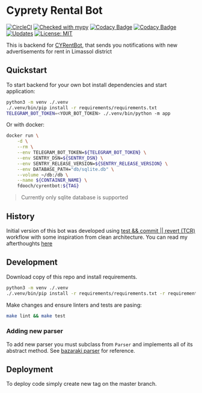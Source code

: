 # Cyprety Rental Bot

[![CircleCI](https://circleci.com/gh/unmade/cyprety-rental-bot.svg?style=svg)](https://circleci.com/gh/unmade/cyprety-rental-bot)
[![Checked with mypy](http://www.mypy-lang.org/static/mypy_badge.svg)](http://mypy-lang.org/)
[![Codacy Badge](https://api.codacy.com/project/badge/Grade/8d8a56d77fd9400cb72bf6a8e6d4fc86)](https://app.codacy.com/app/unmade/cyprety-rental-bot?utm_source=github.com&utm_medium=referral&utm_content=unmade/cyprety-rental-bot&utm_campaign=Badge_Grade_Dashboard)
[![Codacy Badge](https://api.codacy.com/project/badge/Coverage/8d61f7e2374e456db5933a8b18666b44)](https://www.codacy.com/app/unmade/cyprety-rental-bot?utm_source=github.com&utm_medium=referral&utm_content=unmade/cyprety-rental-bot&utm_campaign=Badge_Coverage)
[![Updates](https://pyup.io/repos/github/unmade/cyprety-rental-bot/shield.svg)](https://pyup.io/repos/github/unmade/cyprety-rental-bot/)
[![License: MIT](https://img.shields.io/badge/License-MIT-blue.svg)](LICENSE.md)

This is backend for [CYRentBot](https://telegram.me/RentTestBot),
that sends you notifications with new advertisements for rent in Limassol district

## Quickstart

To start backend for your own bot install dependencies and start application:

```bash
python3 -m venv ./.venv
./.venv/bin/pip install -r requirements/requirements.txt
TELEGRAM_BOT_TOKEN=<YOUR_BOT_TOKEN> ./.venv/bin/python -m app
```

Or with docker:

```bash
docker run \
    -d \
    --rm \
    --env TELEGRAM_BOT_TOKEN=${TELEGRAM_BOT_TOKEN} \
    --env SENTRY_DSN=${SENTRY_DSN} \
    --env SENTRY_RELEASE_VERSION=${SENTRY_RELEASE_VERSION} \
    --env DATABASE_PATH="db/sqlite.db" \
    --volume ~/db:/db \
    --name ${CONTAINER_NAME} \
    fdooch/cyrentbot:${TAG}
```

> Currently only sqlite database is supported

## History

Initial version of this bot was developed using
[test && commit || revert (TCR)]((https://medium.com/@kentbeck_7670/test-commit-revert-870bbd756864))
workflow with some inspiration from clean architecture. You can read my afterthoughts [here](docs/afterthoughts.md)

## Development

Download copy of this repo and install requirements.

```bash
python3 -m venv ./.venv
./.venv/bin/pip install -r requirements/requirements.txt -r requirements/dev-requirements.txt
```

Make changes and ensure linters and tests are pasing:
```bash
make lint && make test
```

### Adding new parser

To add new parser you must subclass from `Parser` and implements all of its abstract method.
See [bazaraki parser](app/parsers.py) for reference.

## Deployment

To deploy code simply create new tag on the master branch.
